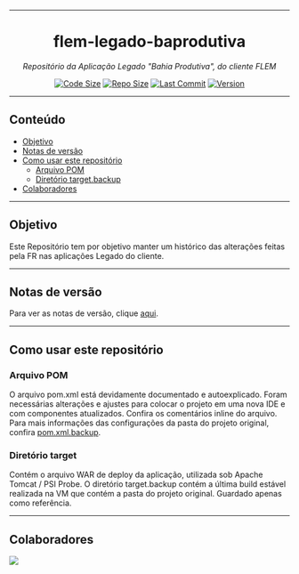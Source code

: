 <hr>
<h1 align="center">flem-legado-baprodutiva</h1>
<p align=center><i align="center">Repositório da Aplicação Legado "Bahia Produtiva", do cliente FLEM</i></p>
<div align="center">

<a href="">[![Code Size](https://img.shields.io/github/languages/code-size/frtechdev/flem-legado-baprodutiva)](https://github.com/frtechdev/flem-legado-baprodutiva)</a>
<a href="">[![Repo Size](https://img.shields.io/github/repo-size/frtechdev/flem-legado-baprodutiva)](https://github.com/frtechdev/flem-legado-baprodutiva)</a>
<a href="">[![Last Commit](https://img.shields.io/github/last-commit/frtechdev/flem-legado-baprodutiva)](https://github.com/frtechdev/flem-legado-baprodutiva/)</a>
<a href="">![Version](https://img.shields.io/badge/version-1.0.4-005bff) </a>

</div>
<hr>

## Conteúdo

- [Objetivo](#objetivo)
- [Notas de versão](#notas-de-versão)
- [Como usar este repositório](#como-usar-este-repositório)
  - [Arquivo POM](#arquivo-pom)
  - [Diretório target.backup](#diretório-target)
- [Colaboradores](#colaboradores)

<hr>

## Objetivo

Este Repositório tem por objetivo manter um histórico das alterações feitas pela FR nas aplicações Legado do cliente.

<hr>

## Notas de versão

Para ver as notas de versão, clique [aqui](https://github.com/frtechdev/flem-legado-baprodutiva/blob/master/CHANGELOG.md).

<hr>

## Como usar este repositório

### Arquivo POM

O arquivo pom.xml está devidamente documentado e autoexplicado. Foram necessárias alterações e ajustes para colocar o projeto em uma nova IDE e com componentes
atualizados. Confira os comentários inline do arquivo. Para mais informações das configurações da pasta do projeto original, confira [pom.xml.backup](https://github.com/frtechdev/flem-legado-baprodutiva/blob/master/pom.xml.backup).

### Diretório target

Contém o arquivo WAR de deploy da aplicação, utilizada sob Apache Tomcat / PSI Probe.
O diretório target.backup contém a última build estável realizada na VM que contém a pasta do projeto original. Guardado apenas como referência.

<hr>

## Colaboradores

<a href="https://github.com/frtechdev/flem-legado-baprodutiva/graphs/contributors">
  <img src="https://contrib.rocks/image?repo=frtechdev/flem-legado-baprodutiva" />
</a>
